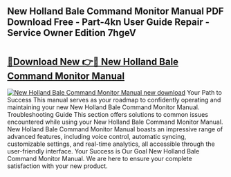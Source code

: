 ## New Holland Bale Command Monitor Manual PDF Download Free - Part-4kn User Guide Repair - Service Owner Edition 7hgeV

# <h2><a href="http://bc92327.oget.top/?id=New+Holland+Bale+Command+Monitor+Manual">🔗Download New 👉🔴 New Holland Bale Command Monitor Manual</a></h2>

[![New Holland Bale Command Monitor Manual new download](https://i.imgur.com/5g1atiW.png)](http://bc92327.oget.top/?id=New+Holland+Bale+Command+Monitor+Manual)
Your Path to Success This manual serves as your roadmap to confidently operating and maintaining your new New Holland Bale Command Monitor Manual. Troubleshooting Guide This section offers solutions to common issues encountered while using your New Holland Bale Command Monitor Manual. New Holland Bale Command Monitor Manual boasts an impressive range of advanced features, including voice control, automatic syncing, customizable settings, and real-time analytics, all accessible through the user-friendly interface. Your Success is Our Goal New Holland Bale Command Monitor Manual. We are here to ensure your complete satisfaction with your new product.

